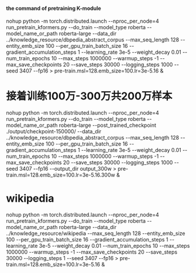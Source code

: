 #### the command of pretraining K-module


nohup python -m torch.distributed.launch   --nproc_per_node=4    run_pretrain_kformers.py   --do_train  --model_type roberta  --model_name_or_path  roberta-large  --data_dir  ../knowledge_resource/dbpedia_abstract_corpus  --max_seq_length 128   --entity_emb_size 100  --per_gpu_train_batch_size 16  --gradient_accumulation_steps 1  --learning_rate 3e-5  --weight_decay 0.01  --num_train_epochs 10  --max_steps 1000000  --warmup_steps -1  --max_save_checkpoints 20  --save_steps 30000  --logging_steps  1000  --seed  3407  --fp16  > pre-train.msl=128.emb_size=100.lr=3e-5.16 &


# 接着训练100万-300万共200万样本
nohup python -m torch.distributed.launch   --nproc_per_node=4    run_pretrain_kformers.py   --do_train  --model_type roberta  --model_name_or_path  roberta-large  --post_trained_checkpoint  ./output/checkpoint-150000/   --data_dir  ../knowledge_resource/dbpedia_abstract_corpus  --max_seq_length 128   --entity_emb_size 100  --per_gpu_train_batch_size 16  --gradient_accumulation_steps 1  --learning_rate 3e-5  --weight_decay 0.01  --num_train_epochs 10  --max_steps 1000000  --warmup_steps -1  --max_save_checkpoints 20  --save_steps 30000  --logging_steps  1000  --seed  3407  --fp16  --output_dir output_300w  > pre-train.msl=128.emb_size=100.lr=3e-5.16.300w &

# wikipedia
nohup python -m torch.distributed.launch   --nproc_per_node=4    run_pretrain_kformers.py   --do_train  --model_type roberta  --model_name_or_path  roberta-large  --data_dir  ../knowledge_resource/wikipedia  --max_seq_length 128   --entity_emb_size 100  --per_gpu_train_batch_size 16  --gradient_accumulation_steps 1  --learning_rate 3e-5  --weight_decay 0.01  --num_train_epochs 10  --max_steps 1000000  --warmup_steps -1  --max_save_checkpoints 20  --save_steps 30000  --logging_steps  1  --seed  3407  --fp16  > pre-train.msl=128.emb_size=100.lr=3e-5.16 &